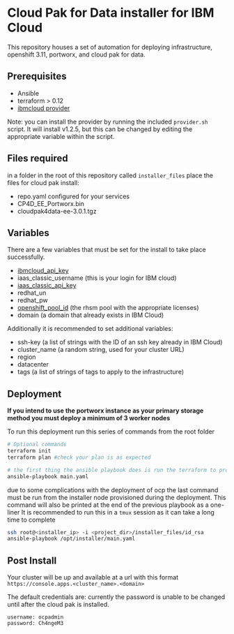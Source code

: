 # Cloud Pak for Data installer for IBM Cloud

This repository houses a set of automation for deploying infrastructure, openshift 3.11, portworx, and cloud pak for data.

## Prerequisites

- Ansible
- terraform > 0.12
- [ibmcloud provider](https://github.com/IBM-Cloud/terraform-provider-ibm)

Note: you can install the provider by running the included `provider.sh` script. It will install v1.2.5, but this can be changed by editing the appropriate variable within the script.
  
## Files required

in a folder in the root of this repository called `installer_files` place the files for cloud pak install:

- repo.yaml configured for your services
- CP4D_EE_Portworx.bin
- cloudpak4data-ee-3.0.1.tgz

## Variables

There are a few variables that must be set for the install to take place successfully.

- [ibmcloud_api_key](https://cloud.ibm.com/docs/iam?topic=iam-userapikey)
- iaas_classic_username (this is your login for IBM cloud)
- [iaas_classic_api_key](https://cloud.ibm.com/docs/iam?topic=iam-classic_keys)
- redhat_un
- redhat_pw
- [openshift_pool_id](https://access.redhat.com/solutions/253273) (the rhsm pool with the appropriate licenses)
- domain (a domain that already exists in IBM Cloud)
  
Additionally it is recommended to set additional variables:

- ssh-key (a list of strings with the ID of an ssh key already in IBM Cloud)
- cluster_name (a random string, used for your cluster URL)
- region
- datacenter
- tags (a list of strings of tags to apply to the infrastructure)

## Deployment

**If you intend to use the portworx instance as your primary storage method you must deploy a minimum of 3 worker nodes**

To run this deployment run this series of commands from the root folder

```bash
# Optional commands
terraform init
terraform plan #check your plan is as expected

# the first thing the ansible playbook does is run the terraform to provision your infrastructure
ansible-playbook main.yaml
```

due to some complications with the deployment of ocp the last command must be run from the installer node provisioned during the deployment.
This command will also be printed at the end of the previous playbook as a one-liner
It is recommended to run this in a `tmux` session as it can take a long time to complete

```bash
ssh root@<installer_ip> -i <project_dir>/installer_files/id_rsa
ansible-playbook /opt/installer/main.yaml
```

## Post Install

Your cluster will be up and available at a url with this format
`https://console.apps.<cluster_name>.<domain>`

The default credentials are:
currently the password is unable to be changed until after the cloud pak is installed.

```
username: ocpadmin
password: Ch4ngeM3
```
